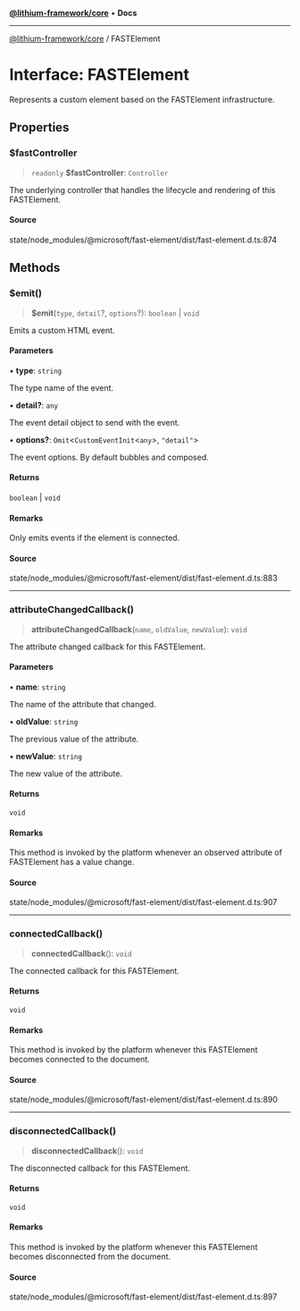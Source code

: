 [**@lithium-framework/core**](../README.md) • **Docs**

***

[@lithium-framework/core](../README.md) / FASTElement

# Interface: FASTElement

Represents a custom element based on the FASTElement infrastructure.

## Properties

### $fastController

> `readonly` **$fastController**: `Controller`

The underlying controller that handles the lifecycle and rendering of
this FASTElement.

#### Source

state/node\_modules/@microsoft/fast-element/dist/fast-element.d.ts:874

## Methods

### $emit()

> **$emit**(`type`, `detail`?, `options`?): `boolean` \| `void`

Emits a custom HTML event.

#### Parameters

• **type**: `string`

The type name of the event.

• **detail?**: `any`

The event detail object to send with the event.

• **options?**: `Omit`\<`CustomEventInit`\<`any`\>, `"detail"`\>

The event options. By default bubbles and composed.

#### Returns

`boolean` \| `void`

#### Remarks

Only emits events if the element is connected.

#### Source

state/node\_modules/@microsoft/fast-element/dist/fast-element.d.ts:883

***

### attributeChangedCallback()

> **attributeChangedCallback**(`name`, `oldValue`, `newValue`): `void`

The attribute changed callback for this FASTElement.

#### Parameters

• **name**: `string`

The name of the attribute that changed.

• **oldValue**: `string`

The previous value of the attribute.

• **newValue**: `string`

The new value of the attribute.

#### Returns

`void`

#### Remarks

This method is invoked by the platform whenever an observed
attribute of FASTElement has a value change.

#### Source

state/node\_modules/@microsoft/fast-element/dist/fast-element.d.ts:907

***

### connectedCallback()

> **connectedCallback**(): `void`

The connected callback for this FASTElement.

#### Returns

`void`

#### Remarks

This method is invoked by the platform whenever this FASTElement
becomes connected to the document.

#### Source

state/node\_modules/@microsoft/fast-element/dist/fast-element.d.ts:890

***

### disconnectedCallback()

> **disconnectedCallback**(): `void`

The disconnected callback for this FASTElement.

#### Returns

`void`

#### Remarks

This method is invoked by the platform whenever this FASTElement
becomes disconnected from the document.

#### Source

state/node\_modules/@microsoft/fast-element/dist/fast-element.d.ts:897

